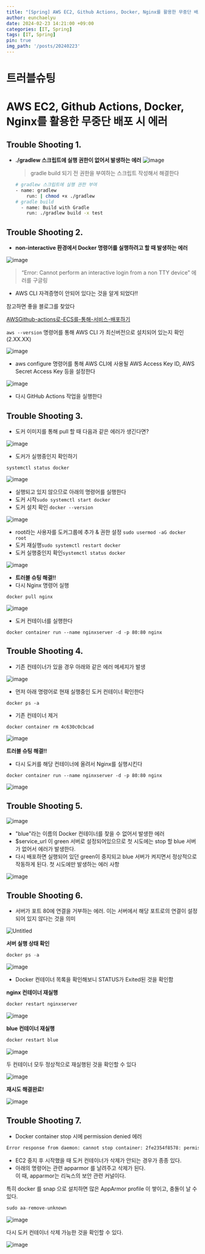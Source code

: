 ```yaml
---
title: "[Spring] AWS EC2, Github Actions, Docker, Nginx를 활용한 무중단 배포 시 에러"
author: eunchaelyu
date: 2024-02-23 14:21:00 +09:00
categories: [IT, Spring]
tags: [IT, Spring]
pin: true
img_path: '/posts/20240223'
---
```


    
# 트러블슈팅     
# **AWS EC2, Github Actions, Docker, Nginx를 활용한 무중단 배포 시 에러**
    
## **Trouble Shooting 1.**
    
- **./gradlew 스크립트에 실행 권한이 없어서 발생하는 에러**
![image](https://github.com/eunchaelyu/eunchaelyu.github.io/assets/119996957/f111d4c3-acfa-4b8d-b9aa-b81ed1a6a9a5)

  > gradle build 되기 전 권한을 부여하는 스크립트 작성해서 해결한다
  
    
    ```bash
    # gradlew 스크립트에 실행 권한 부여 
    - name: gradlew 
    	run: | chmod +x ./gradlew  
    # gradle build
      - name: Build with Gradle
        run: ./gradlew build -x test
    ```


    
## **Trouble Shooting 2.**

- **non-interactive 환경에서 Docker 명령어를 실행하려고 할 때 발생하는 에러**
    
![image](https://github.com/eunchaelyu/eunchaelyu.github.io/assets/119996957/cebc2f28-a1a6-4ec7-a57b-bee7d38106bc)

>  “Error: Cannot perform an interactive login from a non TTY device” 에러를 구글링  
    
- AWS CLI 자격증명이 안되어 있다는 것을 알게 되었다!!
        
참고하면 좋을 블로그를 찾았다
        
[AWSGithub-actions로-ECS를-통해-서비스-배포하기](https://japing.tistory.com/entry/AWSGithub-actions%EB%A1%9C-ECS%EB%A5%BC-%ED%86%B5%ED%95%B4-%EC%84%9C%EB%B9%84%EC%8A%A4-%EB%B0%B0%ED%8F%AC%ED%95%98%EA%B8%B0)
        
`aws --version` 명령어를 통해 AWS CLI 가 최신버전으로 설치되어 있는지 확인 (2.XX.XX)

![image](https://github.com/eunchaelyu/eunchaelyu.github.io/assets/119996957/e93ed596-ae86-456f-9149-7df855d0a816)

        
- aws configure 명령어를 통해 AWS CLI에 사용될 AWS Access Key ID, AWS Secret Access Key 등을 설정한다
        
![image](https://github.com/eunchaelyu/eunchaelyu.github.io/assets/119996957/7fa7a5df-c3ff-4f8a-acd4-b8141a439f95)

        
- 다시 GitHub Actions 작업을 실행한다



## **Trouble Shooting 3.**
    
- 도커 이미지를 통해 pull 할 때 다음과 같은 에러가 생긴다면?
        
![image](https://github.com/eunchaelyu/eunchaelyu.github.io/assets/119996957/9fe6174d-fced-4269-993c-77aa80c0377e)

        
- 도커가 실행중인지 확인하기        
        
`systemctl status docker`      
        
![image](https://github.com/eunchaelyu/eunchaelyu.github.io/assets/119996957/bbf46c5f-aeca-46ee-9c0f-949d11798fd1)      

        
- 실행되고 있지 않으므로 아래의 명령어를 실행한다      
- 도커 시작`sudo systemctl start docker`      
- 도커 설치 확인 `docker --version`        
        
![image](https://github.com/eunchaelyu/eunchaelyu.github.io/assets/119996957/dabb6ac1-e862-4bc9-bcf2-1735980173b5)      

        
- root라는 사용자를 도커그룹에 추가 & 권한 설정 `sudo usermod -aG docker root`    
- 도커 재실행`sudo systemctl restart docker`    
- 도커 실행중인지 확인`systemctl status docker`    
        
![image](https://github.com/eunchaelyu/eunchaelyu.github.io/assets/119996957/762f021b-66fe-47f8-a330-153dde8f814d)      

        
- **트러블 슈팅 해결!!**    
- 다시 Nginx 명령어 실행    
            
`docker pull nginx`      
        
![image](https://github.com/eunchaelyu/eunchaelyu.github.io/assets/119996957/9576082c-2913-4faf-a546-9317aeb23931)      

        
- 도커 컨테이너를 실행한다    
          
`docker container run --name nginxserver -d -p 80:80 nginx`      
        


    
## **Trouble Shooting 4.**      
    
- 기존 컨테이너가 있을 경우 아래와 같은 에러 메세지가 발생      
        
![image](https://github.com/eunchaelyu/eunchaelyu.github.io/assets/119996957/cd3a0367-52e7-462d-8a20-7b7cc7ea1e66)      

        
- 먼저 아래 명령어로 현재 실행중인 도커 컨테이너 확인한다      

`docker ps -a`      
        
- 기존 컨테이너 제거      
        
`docker container rm 4c630c0cbcad`      
        
![image](https://github.com/eunchaelyu/eunchaelyu.github.io/assets/119996957/5c1a2983-3932-4920-a806-9de16cc0860f)      

        
    
**트러블 슈팅 해결!!**      
    
- 다시 도커를 해당 컨테이너에 올려서 Nginx를 실행시킨다      
        
`docker container run --name nginxserver -d -p 80:80 nginx`      
        
![image](https://github.com/eunchaelyu/eunchaelyu.github.io/assets/119996957/f024317f-a363-4048-a891-f712e91430c0)      



        
    
## **Trouble Shooting 5.**      
    
![image](https://github.com/eunchaelyu/eunchaelyu.github.io/assets/119996957/824bf008-130f-4310-969a-077118d8ee48)      

    
- "blue"라는 이름의 Docker 컨테이너를 찾을 수 없어서 발생한 에러          
- $service_url 이 green 서버로 설정되어있으므로 첫 시도에는 stop 할 blue 서버가 없어서 에러가 발생한다.      
- 다시 배포하면 실행되어 있던 green이 중지되고 blue 서버가 켜지면서 정상적으로 작동하게 된다. 첫 시도에만 발생하는 에러 사항        
    
![image](https://github.com/eunchaelyu/eunchaelyu.github.io/assets/119996957/165c53fb-6eb4-4d18-aafb-2b49df77ba69)      



    
## **Trouble Shooting 6.**      
    
- 서버가 포트 80에 연결을 거부하는 에러. 이는 서버에서 해당 포트로의 연결이 설정되어 있지 않다는 것을 의미    
    
![Untitled](https://prod-files-secure.s3.us-west-2.amazonaws.com/f22e68c3-a5be-45b4-b580-7c7afbd72b50/e17c062c-38ac-4162-89f6-d0dfc11b4087/Untitled.png)      
    
**서버 실행 상태 확인**      
    
```java
docker ps -a
```
    
![image](https://github.com/eunchaelyu/eunchaelyu.github.io/assets/119996957/9f7b7d32-c72e-49db-bd55-0f9418673da5)      
    
- Docker 컨테이너 목록을 확인해보니 STATUS가 Exited된 것을 확인함      
    
**nginx 컨테이너 재실행**       
    
```java
docker restart nginxserver    
```
    
![image](https://github.com/eunchaelyu/eunchaelyu.github.io/assets/119996957/075c3b5e-4013-4478-adc2-87e025a00ec5)      

    
**blue 컨테이너 재실행**      
    
```java
docker restart blue
```
    
![image](https://github.com/eunchaelyu/eunchaelyu.github.io/assets/119996957/ed3241b5-a5a1-4c5c-91c4-8ac582d9209f)      

    
두 컨테이너 모두 정상적으로 재실행된 것을 확인할 수 있다      
    
![image](https://github.com/eunchaelyu/eunchaelyu.github.io/assets/119996957/8e7915c7-5301-4c61-93ce-7a6883662223)    

    
**재시도 해결완료!**      
    
![image](https://github.com/eunchaelyu/eunchaelyu.github.io/assets/119996957/c6d46603-b9cf-4c83-8636-b2e7e8676100)    



    
## **Trouble Shooting 7.**    
    
- Docker container stop 시에 permission denied 에러      
    
```bash
Error response from daemon: cannot stop container: 2fe2354f8578: permission denied    
```
    
- EC2 중지 후 시작했을 때 도커 컨테이너가 삭제가 안되는 경우가 종종 있다.    
- 아래의 명령어는 관련 apparmor 를 날려주고 삭제가 된다.    
이 때, apparmor는 리눅스의 보안 관련 커널이다.    
    
특히 docker 를 snap 으로 설치하면 많은 AppArmor profile 이 쌓이고, 충돌이 날 수 있다.      
        
```java    
sudo aa-remove-unknown      
 ```
        
    
![image](https://github.com/eunchaelyu/eunchaelyu.github.io/assets/119996957/3a67f0de-d714-40aa-893c-7a8e041f3687)      

    
다시 도커 컨테이너 삭제 가능한 것을 확인할 수 있다.      
    
![image](https://github.com/eunchaelyu/eunchaelyu.github.io/assets/119996957/51226009-4619-459d-8ab7-f4329ea4b500)      


